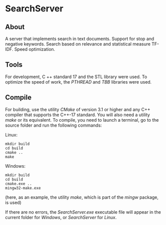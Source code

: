 # SearchServer

## About

A server that implements search in text documents. Support for stop and negative keywords. Search based on relevance and statistical measure TF-IDF. Speed optimization.


## Tools

For development, C ++ standard 17 and the STL library were used. To optimize the speed of work, the *PTHREAD* and *TBB* libraries were used.


## Compile

For building, use the utility *CMake* of version 3.1 or higher and any C++ compiler that supports the C++-17 standard. You will also need a utility *make* or its equivalent. To compile, you need to launch a terminal, go to the source folder and run the following commands: 

Linux:

    mkdir build
    cd build
    cmake ..
    make
    
Windows:

    mkdir build
    cd build
    cmake.exe ..
    mingw32-make.exe
(here, as an example, the utility *make*, which is part of the *mingw* package, is used)

If there are no errors, the *SearchServer.exe* executable file will appear in the current folder for *Windows*, or *SearchServer* for *Linux*.
 

